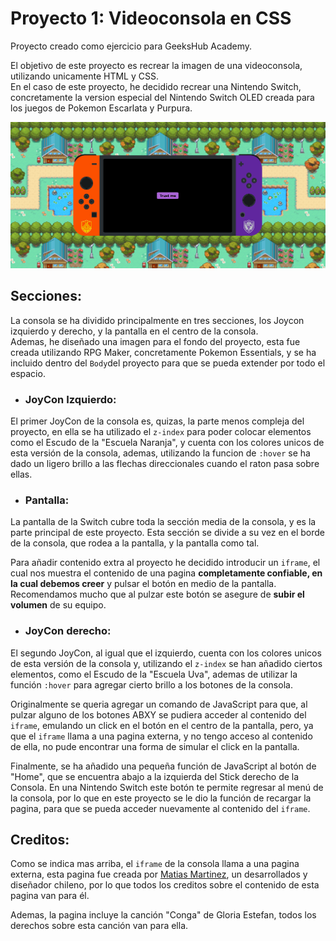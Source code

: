 # Proyecto 1: Videoconsola en CSS

Proyecto creado como ejercicio para GeeksHub Academy.

El objetivo de este proyecto es recrear la imagen de una videoconsola, utilizando unicamente HTML y CSS.\
En el caso de este proyecto, he decidido recrear una Nintendo Switch,
concretamente la version especial del Nintendo Switch OLED creada para los juegos de Pokemon Escarlata y Purpura.

![alt](img/console.png)

## Secciones:

La consola se ha dividido principalmente en tres secciones, los Joycon izquierdo y derecho, y la pantalla en el centro de la consola.\
Ademas, he diseñado una imagen para el fondo del proyecto, esta fue creada utilizando RPG Maker, concretamente Pokemon Essentials, y se ha incluido dentro del `Body`del proyecto para que se pueda extender por todo el espacio.

 * ### JoyCon Izquierdo:

El primer JoyCon de la consola es, quizas, la parte menos compleja del proyecto, en ella se ha utilizado el `z-index` para poder colocar elementos como el Escudo de la "Escuela Naranja", y cuenta con los colores unicos de esta versión de la consola, ademas, utilizando la funcion de `:hover` se ha dado un ligero brillo a las flechas direccionales cuando el raton pasa sobre ellas.

 * ### Pantalla:
 
La pantalla de la Switch cubre toda la sección media de la consola, y es la parte principal de este proyecto. Esta sección se divide a su vez en el borde de la consola, que rodea a la pantalla, y la pantalla como tal.

Para añadir contenido extra al proyecto he decidido introducir un `iframe`, el cual nos muestra el contenido de una pagina **completamente confiable, en la cual debemos creer** y pulsar el botón en medio de la pantalla. Recomendamos mucho que al pulzar este botón se asegure de **subir el volumen** de su equipo.

 * ### JoyCon derecho:
 
El segundo JoyCon, al igual que el izquierdo, cuenta con los colores unicos de esta versión de la consola y, utilizando el `z-index` se han añadido ciertos elementos, como el Escudo de la "Escuela Uva", ademas de utilizar la función `:hover` para agregar cierto brillo a los botones de la consola.
 
Originalmente se queria agregar un comando de JavaScript para que, al pulzar alguno de los botones ABXY se pudiera acceder al contenido del `iframe`, emulando un click en el botón en el centro de la pantalla, pero, ya que el `iframe` llama a una pagina externa, y no tengo acceso al contenido de ella, no pude encontrar una forma de simular el click en la pantalla.
 
Finalmente, se ha añadido una pequeña función de JavaScript al botón de "Home", que se encuentra abajo a la izquierda del Stick derecho de la Consola. En una Nintendo Switch este botón te permite regresar al menú de la consola, por lo que en este proyecto se le dio la función de recargar la pagina, para que se pueda acceder nuevamente al contenido del `iframe`.
 
 
 ## Creditos:
 
Como se indica mas arriba, el `iframe` de la consola llama a una pagina externa, esta pagina fue creada por [Matias Martinez](https://matias.ma/), un desarrollados y diseñador chileno, por lo que todos los creditos sobre el contenido de esta pagina van para él.
 
Ademas, la pagina incluye la canción "Conga" de Gloria Estefan, todos los derechos sobre esta canción van para ella.
